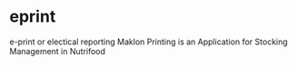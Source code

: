 # eprint
e-print or electical reporting  Maklon Printing is an Application for Stocking Management in Nutrifood 
